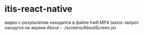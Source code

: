 # itis-react-native

видео с результатом находится в файле hw6.MP4
(axios-запрос находтся на экране About - ./screens/AboutScreen.js)
